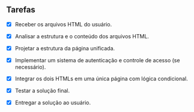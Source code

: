 ## Tarefas

- [x] Receber os arquivos HTML do usuário.
- [x] Analisar a estrutura e o conteúdo dos arquivos HTML.
- [x] Projetar a estrutura da página unificada.
- [x] Implementar um sistema de autenticação e controle de acesso (se necessário).
- [x] Integrar os dois HTMLs em uma única página com lógica condicional.
- [x] Testar a solução final.
- [x] Entregar a solução ao usuário.


